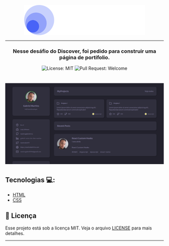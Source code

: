 <p align="center">
  <img alt="Discover" src=".github/discover-logo.svg" />
</p>

<hr />

<h3 align="center">
  Nesse desáfio do Discover, foi pedido para construir uma página de portifolio.
</h3>

<p align="center">
  <img alt="License: MIT" src="https://img.shields.io/github/license/martinsgabriel1956/portfolio-discover?style=for-the-badge" />
  <img alt="Pull Request: Welcome" src="https://img.shields.io/static/v1?label=PRs&message=welcome&color=8257E5&labelColor=648AFE&style=for-the-badge" />
</p>


<h1 align="center">
  <img src=".github/banner.png" alt="happy" />
</h1>

## Tecnologias :computer::

<ul>
  <li>
    <a href="https://developer.mozilla.org/pt-BR/docs/Web/HTML/">HTML</a>
  </li>

  <li>
     <a href="https://developer.mozilla.org/pt-BR/docs/Web/CSS/">CSS</a>
  </li>
</ul>

## :memo: Licença

Esse projeto está sob a licença MIT. Veja o arquivo [LICENSE](LICENSE.md) para mais detalhes.

---


